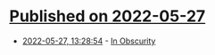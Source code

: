 # [Published on 2022-05-27](index.md)

* [2022-05-27, 13:28:54](https://news.ycombinator.com/item?id=31529383) - [In Obscurity](https://droctothorpe.github.io/posts/2022/05/in-obscurity/)
